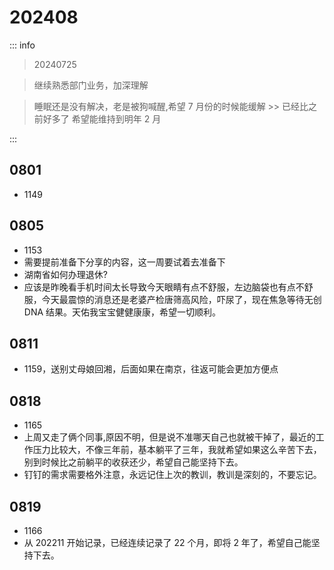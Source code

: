 # 202408

::: info

> 20240725

> 继续熟悉部门业务，加深理解

> 睡眠还是没有解决，老是被狗喊醒,希望 7 月份的时候能缓解 >> 已经比之前好多了 希望能维持到明年 2 月

:::

## 0801

- 1149

## 0805

- 1153
- 需要提前准备下分享的内容，这一周要试着去准备下
- 湖南省如何办理退休?
- 应该是昨晚看手机时间太长导致今天眼睛有点不舒服，左边脑袋也有点不舒服，今天最震惊的消息还是老婆产检唐筛高风险，吓尿了，现在焦急等待无创 DNA 结果。天佑我宝宝健健康康，希望一切顺利。

## 0811

- 1159，送别丈母娘回湘，后面如果在南京，往返可能会更加方便点

## 0818

- 1165
- 上周又走了俩个同事,原因不明，但是说不准哪天自己也就被干掉了，最近的工作压力比较大，不像三年前，基本躺平了三年，我就希望如果这么辛苦下去，别到时候比之前躺平的收获还少，希望自己能坚持下去。
- 钉钉的需求需要格外注意，永远记住上次的教训，教训是深刻的，不要忘记。

## 0819

- 1166
- 从 202211 开始记录，已经连续记录了 22 个月，即将 2 年了，希望自己能坚持下去。
